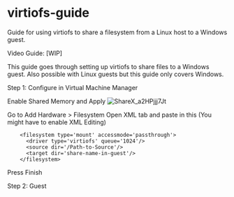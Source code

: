 # virtiofs-guide
Guide for using virtiofs to share a filesystem from a Linux host to a Windows guest.

Video Guide: [WIP]

This guide goes through setting up virtiofs to share files to a Windows guest. Also possible with Linux guests but this guide only covers Windows.

Step 1: Configure in Virtual Machine Manager

Enable Shared Memory and Apply
![ShareX_a2HPjjj7Jt](https://user-images.githubusercontent.com/76752846/192163739-b2e59ff2-03d0-4346-8d01-9d5180ce957f.png)

Go to Add Hardware > Filesystem
Open XML tab and paste in this (You might have to enable XML Editing)

        <filesystem type='mount' accessmode='passthrough'>
          <driver type='virtiofs' queue='1024'/>
          <source dir='/Path-to-Source'/>
          <target dir='share-name-in-guest'/>
        </filesystem>
      
Press Finish 

Step 2: Guest
